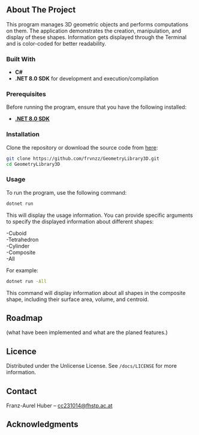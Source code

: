 ## About The Project
This program manages 3D geometric objects and performs computations on them. The application demonstrates the creation, manipulation, and display of these shapes. Information gets displayed through the Terminal and is color-coded for better readability.

### Built With
- **C#**
- **.NET 8.0 SDK** for development and execution/compilation

### Prerequisites

Before running the program, ensure that you have the following installed:
- **[.NET 8.0 SDK](https://dotnet.microsoft.com/en-us/download/dotnet/8.0)**

### Installation

Clone the repository or download the source code from [here](https://github.com/frvnzz/GeometryLibrary3D/archive/refs/heads/main.zip):
```bash
git clone https://github.com/frvnzz/GeometryLibrary3D.git
cd GeometryLibrary3D
```

### Usage

To run the program, use the following command:

```bash
dotnet run
```

This will display the usage information. You can provide specific arguments to specify the displayed information about different shapes:

-Cuboid  
-Tetrahedron  
-Cylinder  
-Composite  
-All

For example:

```bash
dotnet run -All
```

This command will display information about all shapes in the composite shape, including their surface area, volume, and centroid.

## Roadmap 
(what have been implemented and what are the planed features.)

## Licence

Distributed under the Unlicense License. See `/docs/LICENSE` for more information.

## Contact

Franz-Aurel Huber – [cc231014@fhstp.ac.at](mailto:cc231014@fhstp.ac.at)

## Acknowledgments